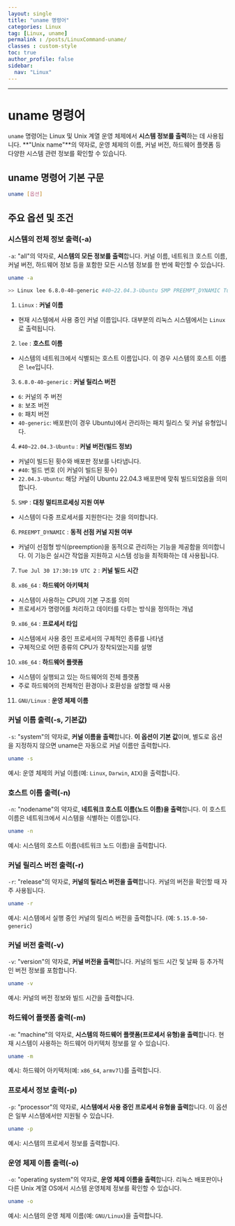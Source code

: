 ```yaml
---
layout: single
title: "uname 명령어"
categories: Linux
tag: [Linux, uname]
permalink : /posts/LinuxCommand-uname/
classes : custom-style
toc: true
author_profile: false
sidebar:
  nav: "Linux"
---
```


<hr>

# uname 명령어

`uname` 명령어는 Linux 및 Unix 계열 운영 체제에서 **시스템 정보를 출력**하는 데 사용됩니다. **"Unix name"**의 약자로, 운영 체제의 이름, 커널 버전, 하드웨어 플랫폼 등 다양한 시스템 관련 정보를 확인할 수 있습니다.

## uname 명령어 기본 구문

```bash
uname [옵션]
```

## 주요 옵션 및 조건

### 시스템의 전체 정보 출력(-a)

`-a`: "all"의 약자로, **시스템의 모든 정보를 출력**합니다. 커널 이름, 네트워크 호스트 이름, 커널 버전, 하드웨어 정보 등을 포함한 모든 시스템 정보를 한 번에 확인할 수 있습니다.

```bash
uname -a

>> Linux lee 6.8.0-40-generic #40~22.04.3-Ubuntu SMP PREEMPT_DYNAMIC Tue Jul 30 17:30:19 UTC 2 x86_64 x86_64 x86_64 GNU/Linux
```

1. `Linux` : **커널 이름**
  - 현재 시스템에서 사용 중인 커널 이름입니다. 대부분의 리눅스 시스템에서는 `Linux`로 출력됩니다.

2. `lee` : **호스트 이름**
  - 시스템의 네트워크에서 식별되는 호스트 이름입니다. 이 경우 시스템의 호스트 이름은 `lee`입니다.

3. `6.8.0-40-generic` : **커널 릴리스 버전**
  - `6`: 커널의 주 버전
  - `8`: 보조 버전
  - `0`: 패치 버전
  - `40-generic`: 배포판(이 경우 Ubuntu)에서 관리하는 패치 릴리스 및 커널 유형입니다.

4. `#40~22.04.3-Ubuntu` : **커널 버전(빌드 정보)**
  - 커널이 빌드된 횟수와 배포판 정보를 나타냅니다.
  - `#40`: 빌드 번호 (이 커널이 빌드된 횟수)
  - `22.04.3-Ubuntu`: 해당 커널이 Ubuntu 22.04.3 배포판에 맞춰 빌드되었음을 의미합니다.

5. `SMP` : **대칭 멀티프로세싱 지원 여부**
  - 시스템이 다중 프로세서를 지원한다는 것을 의미합니다.

6. `PREEMPT_DYNAMIC` : **동적 선점 커널 지원 여부**
  - 커널이 선점형 방식(preemption)을 동적으로 관리하는 기능을 제공함을 의미합니다. 이 기능은 실시간 작업을 지원하고 시스템 성능을 최적화하는 데 사용됩니다.

7. `Tue Jul 30 17:30:19 UTC 2` : **커널 빌드 시간**

8. `x86_64` : **하드웨어 아키텍처**
  - 시스템이 사용하는 CPU의 기본 구조를 의미
  - 프로세서가 명령어를 처리하고 데이터를 다루는 방식을 정의하는 개념

9. `x86_64` : **프로세서 타입**
  - 시스템에서 사용 중인 프로세서의 구체적인 종류를 나타냄
  - 구체적으로 어떤 종류의 CPU가 장착되었는지를 설명

10. `x86_64` : **하드웨어 플랫폼**
  - 시스템이 실행되고 있는 하드웨어의 전체 플랫폼
  - 주로 하드웨어의 전체적인 환경이나 호환성을 설명할 때 사용
  
11. `GNU/Linux` : **운영 체제 이름**

### 커널 이름 출력(-s, 기본값)

`-s`: "system"의 약자로, **커널 이름을 출력**합니다. **이 옵션이 기본 값**이며, 별도로 옵션을 지정하지 않으면 uname은 자동으로 커널 이름만 출력합니다.

```bash
uname -s
```

예시: 운영 체제의 커널 이름(예: `Linux`, `Darwin`, `AIX`)을 출력합니다.

### 호스트 이름 출력(-n)

`-n`: "nodename"의 약자로, **네트워크 호스트 이름(노드 이름)을 출력**합니다. 이 호스트 이름은 네트워크에서 시스템을 식별하는 이름입니다.

```bash
uname -n
```

예시: 시스템의 호스트 이름(네트워크 노드 이름)을 출력합니다.

### 커널 릴리스 버전 출력(-r)

`-r`: "release"의 약자로, **커널의 릴리스 버전을 출력**합니다. 커널의 버전을 확인할 때 자주 사용됩니다.

```bash
uname -r
```

예시: 시스템에서 실행 중인 커널의 릴리스 버전을 출력합니다. (예: `5.15.0-50-generic`)

### 커널 버전 출력(-v)

`-v`: "version"의 약자로, **커널 버전을 출력**합니다. 커널의 빌드 시간 및 날짜 등 추가적인 버전 정보를 포함합니다.

```bash
uname -v
```

예시: 커널의 버전 정보와 빌드 시간을 출력합니다.

### 하드웨어 플랫폼 출력(-m)

`-m`: "machine"의 약자로, **시스템의 하드웨어 플랫폼(프로세서 유형)을 출력**합니다. 현재 시스템이 사용하는 하드웨어 아키텍처 정보를 알 수 있습니다.

```bash
uname -m
```

예시: 하드웨어 아키텍처(예: `x86_64`, `armv7l`)를 출력합니다.

### 프로세서 정보 출력(-p)

`-p`: "processor"의 약자로, **시스템에서 사용 중인 프로세서 유형을 출력**합니다. 이 옵션은 일부 시스템에서만 지원될 수 있습니다.

```bash
uname -p
```

예시: 시스템의 프로세서 정보를 출력합니다.

### 운영 체제 이름 출력(-o)

`-o`: "operating system"의 약자로, **운영 체제 이름을 출력**합니다. 리눅스 배포판이나 다른 Unix 계열 OS에서 시스템 운영체제 정보를 확인할 수 있습니다.

```bash
uname -o
```

예시: 시스템의 운영 체제 이름(예: `GNU/Linux`)을 출력합니다.